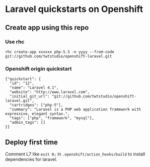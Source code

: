 # Laravel quickstarts on Openshift

## Create app using this repo

### Use rhc

`rhc create-app xxxxxx php-5.3 -n yyyy --from-code git://github.com/twtstudio/openshift-laravel.git`

### Openshift origin quickstart

```
{"quickstart": {
  "id": "12",
  "name": "Laravel 4.1",
  "website": "http://www.laravel.com",
  "initial_git_url": "git://github.com/twtstudio/openshift-laravel.git",
  "cartridges": ["php-5"],
  "summary": "Laravel is a PHP web application framework with expressive, elegant syntax.",
  "tags": ["php", "framework", "mysql"],
  "admin_tags": []
}}
```

## Deploy first time

Comment L7 like `exit 0;` in `.openshift/action_hooks/build` to install dependencies for laravel.
